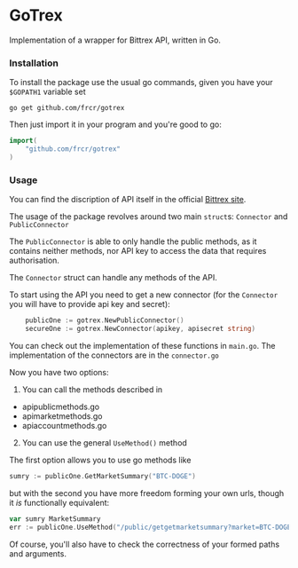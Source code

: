 # GoTrex

Implementation of a wrapper for Bittrex API, written in Go.

### Installation

To install the package use the usual go commands, given you have your `$GOPATH1` variable set
~~~
go get github.com/frcr/gotrex
~~~
Then just import it in your program and you're good to go:
~~~go
import(
	"github.com/frcr/gotrex"
)
~~~
### Usage

You can find the discription of API itself in the official [Bittrex site](https://bittrex.com/Home/Api).

The usage of the package revolves around two main `struct`s: `Connector` and `PublicConnector`

The `PublicConnector` is able to only handle the public methods, as it contains neither methods, nor API key to access the data that requires authorisation.

The `Connector` struct can handle any methods of the API.

To start using the API you need to get a new connector (for the `Connector` you will have to provide api key and secret):
~~~go
	publicOne := gotrex.NewPublicConnector()
	secureOne := gotrex.NewConnector(apikey, apisecret string)
~~~
You can check out the implementation of these functions in `main.go`. The implementation of the connectors are in the `connector.go`

Now you have two options:
1. You can call the methods described in
*	apipublicmethods.go
*	apimarketmethods.go
*	apiaccountmethods.go
2. You can use the general `UseMethod()` method

The first option allows you to use go methods like
~~~go
sumry := publicOne.GetMarketSummary("BTC-DOGE")
~~~
but with the second you have more freedom forming your own urls, though it *is* functionally equivalent:
~~~go
var sumry MarketSummary 
err := publicOne.UseMethod("/public/getgetmarketsummary?market=BTC-DOGE", &sumry)
~~~
Of course, you'll also have to check the correctness of your formed paths and arguments.
